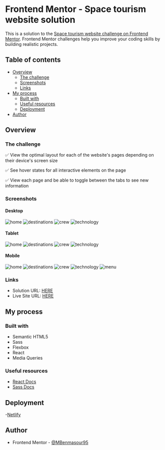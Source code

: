 # Frontend Mentor - Space tourism website solution

This is a solution to the [Space tourism website challenge on Frontend Mentor](https://www.frontendmentor.io/challenges/space-tourism-multipage-website-gRWj1URZ3). Frontend Mentor challenges help you improve your coding skills by building realistic projects.

## Table of contents

- [Overview](#overview)
  - [The challenge](#the-challenge)
  - [Screenshots](#screenshots)
  - [Links](#links)
- [My process](#my-process)
  - [Built with](#built-with)
  - [Useful resources](#useful-resources)
  - [Deployment](#deployment)
- [Author](#author)

## Overview

### The challenge

:white_check_mark: View the optimal layout for each of the website's pages depending on their device's screen size

:white_check_mark: See hover states for all interactive elements on the page

:white_check_mark: View each page and be able to toggle between the tabs to see new information

### Screenshots

#### Desktop

![home](./src/screenshots/desktop/home.png)
![destinations](./src/screenshots/desktop/destinations.png)
![crew](./src/screenshots/desktop/crew.png)
![technology](./src/screenshots/desktop/technology.png)

#### Tablet

![home](./src/screenshots/tablet/home.png)
![destinations](./src/screenshots/tablet/destinations.png)
![crew](./src/screenshots/tablet/crew.png)
![technology](./src/screenshots/tablet/technology.png)

#### Mobile

![home](./src/screenshots/mobile/home.png)
![destinations](./src/screenshots/mobile/destinations.png)
![crew](./src/screenshots/mobile/crew.png)
![technology](./src/screenshots/mobile/technology.png)
![menu](./src/screenshots/mobile/menu.png)

### Links

- Solution URL: [HERE]()
- Live Site URL: [HERE]()

## My process

### Built with

- Semantic HTML5
- Sass
- Flexbox
- React
- Media Queries

### Useful resources

- [React Docs](https://reactjs.org/docs/getting-started.html)
- [Sass Docs](https://sass-lang.com/documentation)

## Deployment

-[Netlify](https://www.netlify.com)

## Author

- Frontend Mentor - [@MBenmasour95](https://www.frontendmentor.io/profile/MBenmasour95)
